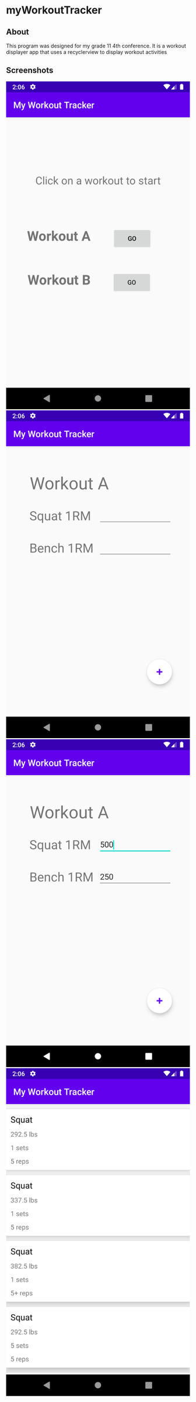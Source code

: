 # myWorkoutTracker

## About
This program was designed for my grade 11 4th conference. It is a workout displayer app that uses a recyclerview to display workout activities

## Screenshots
![](workout_screenshots/Screenshot_1591985175.png) <br/>
![](workout_screenshots/Screenshot_1591985180.png) <br/>
![](workout_screenshots/Screenshot_1591985193.png) <br/>
![](workout_screenshots/Screenshot_1591985196.png) 
